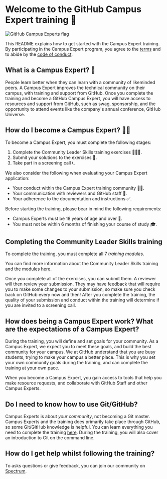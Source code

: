 # Welcome to the GitHub Campus Expert training 🚩

![GitHub Campus Experts flag](https://user-images.githubusercontent.com/1790822/44468287-dd673f80-a5f2-11e8-864d-2b8632e1bebd.png)


This README explains how to get started with the Campus Expert training. By participating in the Campus Expert program, you agree to the [terms](https://education.github.com/experts/terms) and to abide by the [code of conduct](CODE_OF_CONDUCT.md).

## What is a Campus Expert? 🤔

People learn better when they can learn with a community of likeminded peers. A Campus Expert improves the technical community on their campus, with training and support from GitHub. Once you complete the training and become a GitHub Campus Expert, you will have access to resources and support from GitHub, such as swag, sponsorship, and the opportunity to attend events like the company's annual conference, GitHub Universe.

## How do I become a Campus Expert? 🙋🏽‍

To become a Campus Expert, you must complete the following stages:

1.  Complete the Community Leader Skills training exercises 👨🏿‍🏫.
2.  Submit your solutions to the exercises 📝.
3.  Take part in a screening call 📞.

We also consider the following when evaluating your Campus Expert application:

-   Your conduct within the Campus Expert training community 🙅🏻‍.
-   Your communication with reviewers and GitHub staff 💬.
-   Your adherence to the documentation and instructions ✅.

Before starting the training, please bear in mind the following requirements:

-   Campus Experts must be 18 years of age and over 🚫.
-   You must not be within 6 months of finishing your course of study 🎓.

## Completing the Community Leader Skills training

To complete the training, you must complete all 7 _training modules_.

You can find more information about the Community Leader Skills training and the modules [here](/community-leader-skills).

Once you complete all of the exercises, you can submit them. A reviewer will then review your submission. They may have feedback that will require you to make some changes to your submission, so make sure you check back on GitHub every now and then! After you complete the training, the quality of your submission and conduct within the training will determine if you are invited to a screening call. 

## How does being a Campus Expert work? What are the expectations of a Campus Expert?

During the training, you will define and set goals for your community. As a Campus Expert, we expect you to meet these goals, and build the best community for your campus. We at GitHub understand that you are busy students, trying to make your campus a better place. This is why you set your own community goals during the training, and can complete the training at your own pace.

When you become a Campus Expert, you gain access to tools that help you make resource requests, and collaborate with GitHub Staff and other Campus Experts.

## Do I need to know how to use Git/GitHub?

Campus Experts is about _your community_, not becoming a Git master. Campus Experts and the training does primarily take place through GitHub, so some Git/GitHub knowledge is helpful. You can learn everything you need to complete the training [here](https://lab.github.com). During the training, you will also cover an introduction to Git on the command line. 

## How do I get help whilst following the training?

To asks questions or give feedback, you can join our community on [Spectrum](https://spectrum.chat/githubeducation). 
